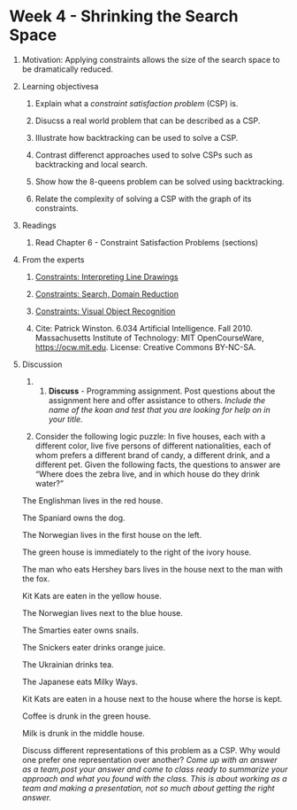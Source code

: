 # Week 4 - Shrinking the Search Space

1. Motivation: Applying constraints allows the size of the search space to be dramatically reduced.

1. Learning objectivesa

    1. Explain what a _constraint satisfaction problem_ (CSP) is.

    1. Disucss a real world problem that can be described as a CSP.

    1. Illustrate how backtracking can be used to solve a CSP.

    1. Contrast differenct approaches used to solve CSPs such as backtracking and local search.

    1. Show how the 8-queens problem can be solved using backtracking.

    1. Relate the complexity of solving a CSP with the graph of its constraints. 

1. Readings
    1. Read Chapter 6 - Constraint Satisfaction Problems (sections)

1. From the experts

    1. [Constraints: Interpreting Line Drawings](https://youtu.be/l-tzjenXrvI)

    1. [Constraints: Search, Domain Reduction](https://youtu.be/d1KyYyLmGpA)

    1. [Constraints: Visual Object Recognition](https://youtu.be/gvmfbePC2pc)

    1. Cite: Patrick Winston. 6.034 Artificial Intelligence. Fall 2010. Massachusetts Institute of Technology: MIT OpenCourseWare, https://ocw.mit.edu. License: Creative Commons BY-NC-SA.

1. Discussion

    1. 1. **Discuss** - Programming assignment. Post questions about the assignment here and offer assistance to others.  _Include the name of the koan and test that you are looking for help on  in your title._

    1. Consider the following logic puzzle: In five houses, each with a different color, live five persons of different nationalities, each of whom prefers a different brand of candy, a different drink, and a different pet. Given the following facts, the questions to answer are “Where does the zebra live, and in which house do they drink water?”

    The Englishman lives in the red house.

    The Spaniard owns the dog.

    The Norwegian lives in the first house on the left.

    The green house is immediately to the right of the ivory house.

    The man who eats Hershey bars lives in the house next to the man with the fox.

    Kit Kats are eaten in the yellow house.

    The Norwegian lives next to the blue house.

    The Smarties eater owns snails.

    The Snickers eater drinks orange juice.

    The Ukrainian drinks tea.

    The Japanese eats Milky Ways.

    Kit Kats are eaten in a house next to the house where the horse is kept.

    Coffee is drunk in the green house.

    Milk is drunk in the middle house.

    Discuss different representations of this problem as a CSP. Why would one prefer one representation over another?  _Come up with an answer as a team,post your answer and come to class ready to summarize your approach and what you found with the class.  This is about working as a team and making a presentation, not so much about getting the right answer._
